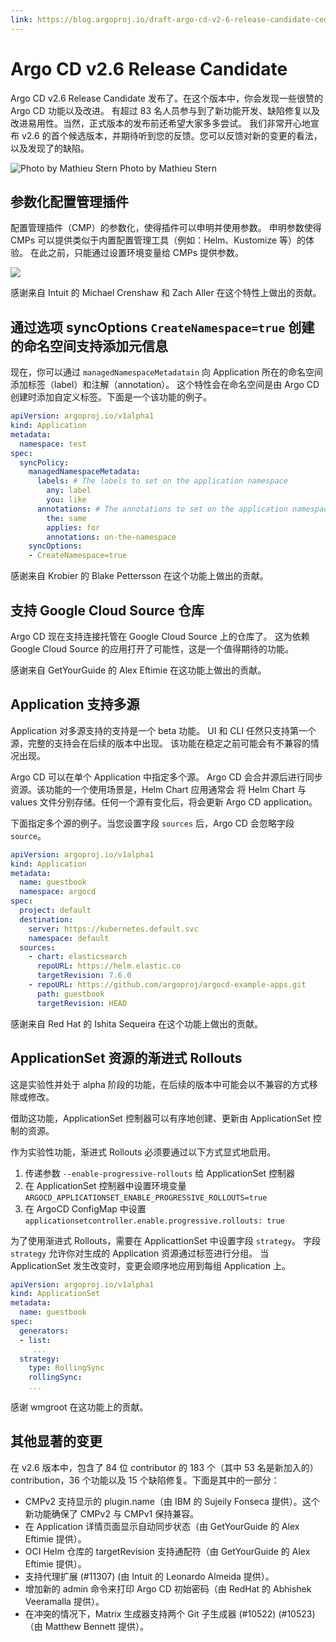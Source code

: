 ```yaml
---
link: https://blog.argoproj.io/draft-argo-cd-v2-6-release-candidate-ced1853bbfdb
---
```


# Argo CD v2.6 Release Candidate

Argo CD v2.6 Release Candidate 发布了。在这个版本中，你会发现一些很赞的 Argo CD 功能以及改进。
有超过 83 名人员参与到了新功能开发、缺陷修复以及改进易用性。当然，正式版本的发布前还希望大家多多尝试。
我们非常开心地宣布 v2.6 的首个候选版本，并期待听到您的反馈。您可以反馈对新的变更的看法，以及发现了的缺陷。

![Photo by Mathieu Stern](https://miro.medium.com/max/720/1*Go_t0XBjnOlKfRnkDMyfyg.webp)
Photo by Mathieu Stern

## 参数化配置管理插件
配置管理插件（CMP）的参数化，使得插件可以申明并使用参数。
申明参数使得 CMPs 可以提供类似于内置配置管理工具（例如：Helm、Kustomize 等）的体验。
在此之前，只能通过设置环境变量给 CMPs 提供参数。

![](https://miro.medium.com/max/720/0*OrZrhoGvQYLXd9rS.webp)

感谢来自 Intuit 的 Michael Crenshaw 和 Zach Aller 在这个特性上做出的贡献。

## 通过选项 syncOptions `CreateNamespace=true` 创建的命名空间支持添加元信息
现在，你可以通过 `managedNamespaceMetadatain` 向 Application 所在的命名空间添加标签（label）和注解（annotation）。
这个特性会在命名空间是由 Argo CD 创建时添加自定义标签。下面是一个该功能的例子。

```yaml
apiVersion: argoproj.io/v1alpha1
kind: Application
metadata:
  namespace: test
spec:
  syncPolicy:
    managedNamespaceMetadata:
      labels: # The labels to set on the application namespace
        any: label
        you: like
      annotations: # The annotations to set on the application namespace
        the: same
        applies: for
        annotations: on-the-namespace
    syncOptions:
    - CreateNamespace=true
```

感谢来自 Krobier 的 Blake Pettersson 在这个功能上做出的贡献。

## 支持 Google Cloud Source 仓库
Argo CD 现在支持连接托管在 Google Cloud Source 上的仓库了。
这为依赖 Google Cloud Source 的应用打开了可能性，这是一个值得期待的功能。

感谢来自 GetYourGuide 的 Alex Eftimie 在这功能上做出的贡献。

## Application 支持多源
Application 对多源支持的支持是一个 beta 功能。
UI 和 CLI 任然只支持第一个源，完整的支持会在后续的版本中出现。
该功能在稳定之前可能会有不兼容的情况出现。

Argo CD 可以在单个 Application 中指定多个源。
Argo CD 会合并源后进行同步资源。该功能的一个使用场景是，Helm Chart 应用通常会
将 Helm Chart 与 values 文件分别存储。任何一个源有变化后，将会更新 Argo CD application。

下面指定多个源的例子。当您设置字段 `sources` 后，Argo CD 会忽略字段 `source`。

```yaml
apiVersion: argoproj.io/v1alpha1
kind: Application
metadata:
  name: guestbook
  namespace: argocd
spec:
  project: default
  destination:
    server: https://kubernetes.default.svc
    namespace: default
  sources:
    - chart: elasticsearch
      repoURL: https://helm.elastic.co
      targetRevision: 7.6.0
    - repoURL: https://github.com/argoproj/argocd-example-apps.git
      path: guestbook
      targetRevision: HEAD
```

感谢来自 Red Hat 的 Ishita Sequeira 在这个功能上做出的贡献。

## ApplicationSet 资源的渐进式 Rollouts
这是实验性并处于 alpha 阶段的功能，在后续的版本中可能会以不兼容的方式移除或修改。

借助这功能，ApplicationSet 控制器可以有序地创建、更新由 ApplicationSet 控制的资源。

作为实验性功能，渐进式 Rollouts 必须要通过以下方式显式地启用。

1. 传递参数 `--enable-progressive-rollouts` 给 ApplicationSet 控制器
1. 在 ApplicationSet 控制器中设置环境变量 `ARGOCD_APPLICATIONSET_ENABLE_PROGRESSIVE_ROLLOUTS=true`
1. 在 ArgoCD ConfigMap 中设置 `applicationsetcontroller.enable.progressive.rollouts: true`

为了使用渐进式 Rollouts，需要在 ApplicattionSet 中设置字段 `strategy`。
字段 `strategy` 允许你对生成的 Application 资源通过标签进行分组。
当 ApplicationSet 发生改变时，变更会顺序地应用到每组 Application 上。

```yaml
apiVersion: argoproj.io/v1alpha1
kind: ApplicationSet
metadata:
  name: guestbook
spec:
  generators:
  - list:
     ...
  strategy:
    type: RollingSync
    rollingSync:
    ...
```

感谢 wmgroot 在这功能上的贡献。

## 其他显著的变更
在 v2.6 版本中，包含了 84 位 contributor 的 183 个（其中 53 名是新加入的） contribution，36 个功能以及 15 个缺陷修复。下面是其中的一部分：

* CMPv2 支持显示的 plugin.name（由 IBM 的 Sujeily Fonseca 提供）。这个新功能确保了 CMPv2 与 CMPv1 保持兼容。
* 在 Application 详情页面显示自动同步状态（由 GetYourGuide 的 Alex Eftimie 提供）。
* OCI Helm 仓库的 targetRevision 支持通配符（由 GetYourGuide 的 Alex Eftimie 提供）。
* 支持代理扩展 (#11307) (由 Intuit 的 Leonardo Almeida 提供）。
* 增加新的 admin 命令来打印 Argo CD 初始密码（由 RedHat 的 Abhishek Veeramalla 提供）。
* 在冲突的情况下，Matrix 生成器支持两个 Git 子生成器 (#10522) (#10523) （由 Matthew Bennett 提供）。
